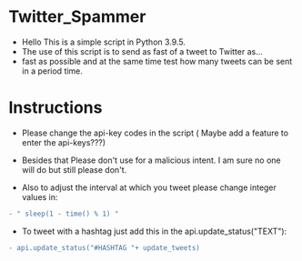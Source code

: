 
# Twitter_Spammer
- Hello This is a simple script in Python 3.9.5.
- The use of this script is to send as fast of a tweet to Twitter as... 
- fast as possible and at the same time test how many tweets can be sent in a period time.


# Instructions
- Please change the api-key codes in the script ( Maybe add a feature to enter the api-keys???)

- Besides that Please don't use for a malicious intent. I am sure no one will do but still please don't. 

- Also to adjust the interval at which you tweet please change integer values in: 
```diff 
- " sleep(1 - time() % 1) "
```
- To tweet with a hashtag just add this in the api.update_status("TEXT"):
```diff 
- api.update_status("#HASHTAG "+ update_tweets)
```
